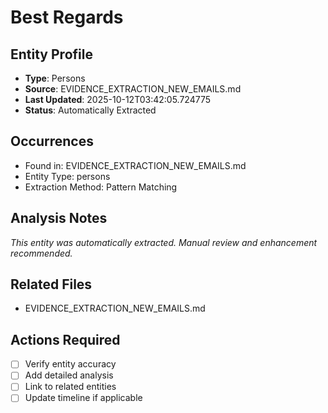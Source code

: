 # Best Regards

## Entity Profile
- **Type**: Persons
- **Source**: EVIDENCE_EXTRACTION_NEW_EMAILS.md
- **Last Updated**: 2025-10-12T03:42:05.724775
- **Status**: Automatically Extracted

## Occurrences
- Found in: EVIDENCE_EXTRACTION_NEW_EMAILS.md
- Entity Type: persons
- Extraction Method: Pattern Matching

## Analysis Notes
*This entity was automatically extracted. Manual review and enhancement recommended.*

## Related Files
- EVIDENCE_EXTRACTION_NEW_EMAILS.md

## Actions Required
- [ ] Verify entity accuracy
- [ ] Add detailed analysis
- [ ] Link to related entities
- [ ] Update timeline if applicable
